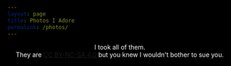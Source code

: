 ```yaml
---
layout: page
title: Photos I Adore
permalink: /photos/
---
```

<script src="/assets/images.js"></script>

<style>
    /* dark theme baby */
    body {
        background: rgba(0,0,0,0) !important;
    }
    html {
        background: #000;
    }
    h1, h2, h3 {
        color: #FFF !important;
    }
    a {
        white-space: nowrap !important;
    }
    .wrapper-footer {
        background: #222 !important;
    }

    /* filter */
    #filter {
        background-image: url(/images/grain.png);
        background-size: 400px 400px;
        height: 0%;
        height: calc(100% - 111px);
        margin-top: 111px;
        width: 100%;
        position: absolute;
        top: 0;
        left: 0;
        opacity: 1;
        filter: contrast(2);
        mix-blend-mode: overlay !important;
    }
    @media screen#filter {
    mix-blend-mode: normal !important;
    }
    /* styling photo list */
    .photo-children {
        max-width: 444px;
        margin: auto;
        margin-top: 50px;
        margin-bottom: 50px;
    }
    .photo-children>p{
        margin: 0;
        text-align: center;
        color: #aaa;
        font-size: 80%;
        margin-top: -5px;
    }
    .photo-date{
        font-size: 50%;
        opacity: 0.5;
        margin-top: 2px;
    }
</style>

<div id="filter"></div>
<p style="color: #fff;text-align: center;">I took all of them.<br/>They are <a href="https://creativecommons.org/licenses/by-nc-sa/4.0/" target="_blank">CC BY-NC-SA 4.0</a> but you knew I wouldn't bother to sue you.</p>
<div id="photo-list"></div>

<script>
    // utility to convert dates
    function timeDifference(previous, current = Date.now()) {
        var msPerMinute = 60 * 1000;
        var msPerHour = msPerMinute * 60;
        var msPerDay = msPerHour * 24;
        var msPerMonth = msPerDay * 30;
        var msPerYear = msPerDay * 365;
        var elapsed = current - previous;
        if (elapsed <= 0) {
            return "not long ago";
        } else if (elapsed < msPerMinute) {
            return Math.round(elapsed/1000) + ' second'+((Math.round(elapsed/1000)>1)?'s':'')+' ago';   
        } else if (elapsed < msPerHour) {
            return Math.round(elapsed/msPerMinute) + ' minute'+((Math.round(elapsed/msPerMinute)>1)?'s':'')+' ago';   
        } else if (elapsed < msPerDay ) {
            return Math.round(elapsed/msPerHour) + ' hour'+((Math.round(elapsed/msPerHour)>1)?'s':'')+' ago';   
        } else if (elapsed < msPerMonth) {
            return Math.round(elapsed/msPerDay) + ' day'+((Math.round(elapsed/msPerDay)>1)?'s':'')+' ago';   
        } else if (elapsed < msPerYear) {
            return Math.round(elapsed/msPerMonth) + ' month'+((Math.round(elapsed/msPerMonth)>1)?'s':'')+' ago';   
        } else {
            return Math.round(elapsed/msPerYear) + ' year'+((Math.round(elapsed/msPerYear)>1)?'s':'')+' ago';   
        }
    }

    // parse image list
    var loadCount = 0;
    function loadImageList(index) {
        loadCount++;

        // doc scroll position
        var currentPos = document.documentElement.scrollTop;

        // remove step loader
        while (document.getElementsByClassName("lazy-load-toggle").length > 0) {
            document.getElementsByClassName("lazy-load-toggle")[0].remove();
        }

        // load images
        var count = 0;
        do {
            count++;
            if (index) {
                var item = imageList[index];
                count = loadLimit;
                imageList.splice(index, 1);
                loadCount = 0;
            } else {
                var item = imageList.shift();
            }
            // build items and append
            if (item.date) {
                var dateHtml = `<p class="photo-date">`+timeDifference(Date.parse(item.date))+`</p>`;
            } else {
                var dateHtml = `<p class="photo-date">date unknown</p>`;
            }
            if (item.ref) {
                var refHtml = " <a href='"+item.ref+"' target='_blank'>(more)</a>";
            } else {
                var refHtml = "";
            }
            var child = `
                <div class="photo-children">
                    <img src="`+item.url+`"/>
                    <p class="photo-des">`+item.des+refHtml+`</p>
                    `+dateHtml+`
                </div>
            `;
            document.getElementById("photo-list").insertAdjacentHTML('beforeend', child);
        } while (count < loadLimit && imageList.length > 0);

        // append bottom links
        if (imageList.length > 0) {
            // append load more
            document.getElementById("photo-list").insertAdjacentHTML('beforeend', `<div class="lazy-load-toggle" style="text-align:center; font-size: 130%;"><a id="lazy-load-more">Load More</a></div>`);
            document.getElementById("lazy-load-more").addEventListener("click", function(){
                loadImageList();
            });

            // append load all after the 3rd try
            if (loadCount >= 3) {
                document.getElementById("photo-list").insertAdjacentHTML('beforeend', `<div class="lazy-load-toggle" style="text-align:center;"><a id="lazy-load-all" style="filter: saturate(0);">Load All (`+imageList.length+`)</a></div>`);
                document.getElementById("lazy-load-all").addEventListener("click", function(){
                    loadAll();
                });
            }
            
        } else {
            // fuck you adobe portfolio
            document.getElementById("photo-list").insertAdjacentHTML('beforeend', `<div style="text-align:center; font-size: 130%;"><a style="filter: saturate(0);">The End</a></div>`);
        }

        // repos
        document.documentElement.scrollTop = currentPos;
    }

    

    // load all easter egg
    // loadAll
    function loadAll() {
        loadLimit = 999999999999999;
        loadImageList();
    }
    // type "all"
    window.addEventListener('keypress', (function() {
        var strToType = 'all',
            strTyped = '';
        return function(event) {
            var character = String.fromCharCode(event.which);
            strTyped += character;
            if (strToType.indexOf(strTyped) === -1) strTyped = '';
            else if (strTyped === strToType) {
                strTyped = '';
                loadAll();
            }
        };
    }()));

    // fix noir incompa
    document.getElementById("filter").style.setProperty('mix-blend-mode', 'overlay', 'important');

    // handle url param
    const urlParm = new URLSearchParams(window.location.search);

    // default flag
    var defaultLoad = true

    // load specific
    if (loadIndex = urlParm.get('loadSingle')) {
        if (loadIndex < imageList.length) {
            loadIndex--;
            loadImageList(loadIndex);
            defaultLoad = false;
        }
    }

    // customise load limit
    var loadLimit = 5; // default
    if (cusLoadLimit = urlParm.get('loadLimit')) {
        if (cusLoadLimit > imageList.length || cusLoadLimit == 0) {
            loadLimit = imageList.length;
        } else {
            loadLimit = cusLoadLimit;
        }
    }

    // display single pic
    if (cusLoadLimit = urlParm.get('loadExt')) {
        defaultLoad = false;
    }

    // global default
    if (!imageList) {
        document.getElementById("photo-list").innerHTML = `<p style="color: #fff;text-align: center;">Something is not right, please refresh the page.</p>`
    } else if (!isLoadSpecific) {
        // load first 10
        loadImageList();
    }
</script>